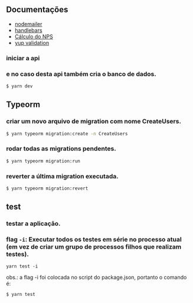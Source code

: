 ## Documentações
- [nodemailer](http://ethereal.email/)
- [handlebars](https://handlebarsjs.com/)
- [Cálculo do NPS](https://marketplace.magazineluiza.com.br/nps/?partner_id=31849&gclid=CjwKCAiA1eKBBhBZEiwAX3gqlxFH0-uD7L80vfdmFeIE1Vln4lIHyo2ctRz-pBFGiGV2ElifrqdebRoCaTYQAvD_BwE)
- [yup validation](https://www.npmjs.com/package/yup)

### iniciar a api 
### e no caso desta api também cria o banco de dados.
```bash
$ yarn dev
```
## Typeorm

### criar um novo arquivo de migration com nome CreateUsers.

```bash
$ yarn typeorm migration:create -n CreateUsers
```
### rodar todas as migrations pendentes.
```bash
$ yarn typeorm migration:run
```
### reverter a última migration executada.
```bash
$ yarn typeorm migration:revert
```

## test
### testar a aplicação.
### flag ```-i```: Executar todos os testes em série no processo atual (em vez de criar um grupo de processos filhos que realizam testes).

```yarn test -i```

obs.: a flag -i foi colocada no script do package.json, portanto o comando é:

```bash
$ yarn test
```
